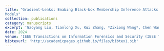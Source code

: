 ```yaml
---
title: "Gradient-Leaks: Enabing Black-box Membership Inference Attacks against Machine Learning
Models"
collection: publications
category: manuscripts
excerpt: 'Gaoyang Liu, Tianlong Xu, Rui Zhang, *Zixiong Wang*, Chen Wang, Ling Liu.'
date: 2024
venue: 'IEEE Transactions on Information Forensics and Security (IEEE T-IFS).'
bibtexurl: 'http://academicpages.github.io/files/bibtex1.bib'
---
```

